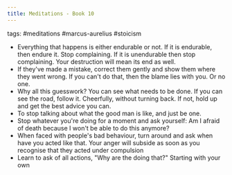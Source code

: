```yaml
---
title: Meditations - Book 10
---
```


tags: #meditations #marcus-aurelius #stoicism 

- Everything that happens is either endurable or not. If it is endurable, then endure it. Stop complaining. If it is unendurable then stop complaining. Your destruction will mean its end as well.
- If they've made a mistake, correct them gently and show them where they went wrong. If you can't do that, then the blame lies with you. Or no one.
- Why all this guesswork? You can see what needs to be done. If you can see the road, follow it. Cheerfully, without turning back. If not, hold up and get the best advice you can.
- To stop talking about what the good man is like, and just be one.
- Stop whatever you're doing for a moment and ask yourself: Am I afraid of death because I won't be able to do this anymore?
- When faced with people's bad behaviour, turn around and ask when have you acted like that. Your anger will subside as soon as you recognise that they acted under compulsion
- Learn to ask of all actions, "Why are the doing that?" Starting with your own

